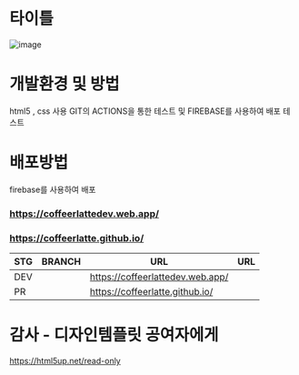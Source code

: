 # 타이틀

![image](https://github.com/CoffeerLatte/CoffeerLatte.github.io/assets/125641153/288ff85b-7812-4e48-8051-c4c39a25a34a)

# 개발환경 및 방법

html5 , css 사용
GIT의 ACTIONS을 통한 테스트 및 FIREBASE를 사용하여 배포 테스트

# 배포방법

firebase를 사용하여 배포

### https://coffeerlattedev.web.app/

### https://coffeerlatte.github.io/


|STG|BRANCH|URL|URL|
|------|---|---|---|
DEV|   |https://coffeerlattedev.web.app/
PR|   |https://coffeerlatte.github.io/

# 감사 - 디자인템플릿 공여자에게
https://html5up.net/read-only
